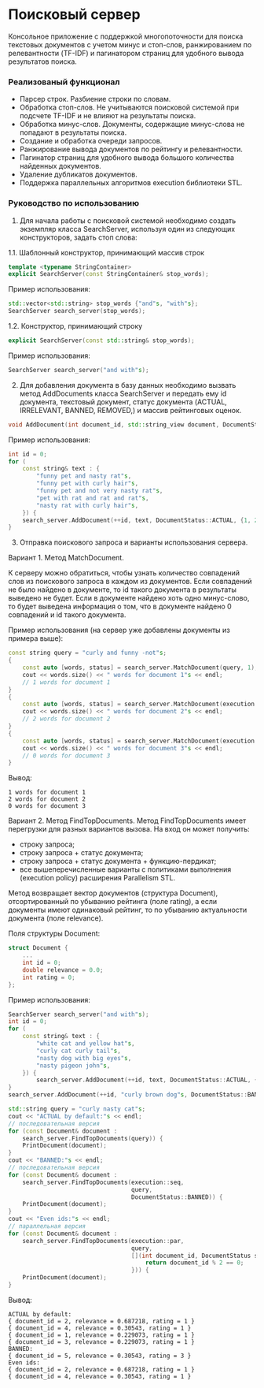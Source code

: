 # Поисковый сервер
Консольное приложение с поддержкой многопоточности для поиска текстовых документов с учетом минус и стоп-слов, ранжированием по релевантности (TF-IDF) и пагинатором страниц для удобного вывода результатов поиска.

### Реализованый функционал
- Парсер строк. Разбиение строки по словам.
- Обработка стоп-слов. Не учитываются поисковой системой при подсчете TF-IDF и не влияют на результаты поиска.
- Обработка минус-слов. Документы, содержащие минус-слова не попадают в результаты поиска.
- Создание и обработка очереди запросов.
- Ранжирование вывода документов по рейтингу и релевантности.
- Пагинатор страниц для удобного вывода большого количества найденных документов.
- Удаление дубликатов документов.
- Поддержка параллельных алгоритмов execution библиотеки STL.

### Руководство по использованию
1. Для начала работы с поисковой системой необходимо создать экземпляр класса SearchServer, используя один из следующих конструкторов, задать стоп слова:

1.1. Шаблонный конструктор, принимающий массив строк
```C++
template <typename StringContainer>
explicit SearchServer(const StringContainer& stop_words);
```
Пример использования:
```C++
std::vector<std::string> stop_words {"and"s, "with"s};
SearchServer search_server(stop_words);
```
1.2. Конструктор, принимающий строку
```C++
explicit SearchServer(const std::string& stop_words);
```
Пример использования:
```C++
SearchServer search_server("and with"s);
```
2. Для добавления документа в базу данных необходимо вызвать метод AddDocuments класса SearchServer и передать ему id документа, текстовый документ, статус документа (ACTUAL, IRRELEVANT, BANNED, REMOVED,) и массив рейтинговых оценок.
```C++
void AddDocument(int document_id, std::string_view document, DocumentStatus status, const std::vector<int>& ratings)
```
Пример использования:
```C++
int id = 0;
for (
    const string& text : {
        "funny pet and nasty rat"s,
        "funny pet with curly hair"s,
        "funny pet and not very nasty rat"s,
        "pet with rat and rat and rat"s,
        "nasty rat with curly hair"s,
    }) {
    search_server.AddDocument(++id, text, DocumentStatus::ACTUAL, {1, 2});
}
```
3. Отправка поискового запроса и варианты использования сервера.

Вариант 1. Метод MatchDocument.

К серверу можно обратиться, чтобы узнать количество совпадений слов из поискового запроса в каждом из документов. Если совпадений не было найдено в документе, то id такого документа в результаты выведено не будет. Если в документе найдено хоть одно минус-слово, то будет выведена информация о том, что в документе найдено 0 совпадений и id такого документа.

Пример использования (на сервер уже добавлены документы из примера выше):
```C++
const string query = "curly and funny -not"s;
{
    const auto [words, status] = search_server.MatchDocument(query, 1);
	cout << words.size() << " words for document 1"s << endl;
	// 1 words for document 1
}
{
    const auto [words, status] = search_server.MatchDocument(execution::seq, query, 2);
	cout << words.size() << " words for document 2"s << endl;
	// 2 words for document 2
}
{
	const auto [words, status] = search_server.MatchDocument(execution::par, query, 3);
	cout << words.size() << " words for document 3"s << endl;
	// 0 words for document 3
}
```
Вывод:
```
1 words for document 1
2 words for document 2
0 words for document 3
```

Вариант 2. Метод FindTopDocuments.
Метод FindTopDocuments имеет перегрузки для разных вариантов вызова. На вход он может получить:
- строку запроса;
- строку запроса + статус документа;
- строку запроса + статус документа + функцию-пердикат;
- все вышеперечисленные варианты с политиками выполнения (execution policy) расширения Parallelism STL.

Метод возвращает вектор документов (структура Document), отсортированный по убыванию рейтинга (поле rating), а если документы имеют одинаковый рейтинг, то по убыванию актуальности документа (поле relevance).

Поля структуры Document:
```C++
struct Document {
    ...
    int id = 0;
    double relevance = 0.0;
    int rating = 0;
};
```

Пример использования:
```C++
SearchServer search_server("and with"s);
int id = 0;
for (
    const string& text : {
        "white cat and yellow hat"s,
        "curly cat curly tail"s,
        "nasty dog with big eyes"s,
        "nasty pigeon john"s,
    }) {
        search_server.AddDocument(++id, text, DocumentStatus::ACTUAL, {1, 2});
}
search_server.AddDocument(++id, "curly brown dog"s, DocumentStatus::BANNED, {2, 3, 4, 5});

std::string query = "curly nasty cat"s;
cout << "ACTUAL by default:"s << endl;
// последовательная версия
for (const Document& document :
    search_server.FindTopDocuments(query)) {
    PrintDocument(document);
}
cout << "BANNED:"s << endl;
// последовательная версия
for (const Document& document :
    search_server.FindTopDocuments(execution::seq,
                                   query,
                                   DocumentStatus::BANNED)) {
    PrintDocument(document);
}
cout << "Even ids:"s << endl;
// параллельная версия
for (const Document& document :
    search_server.FindTopDocuments(execution::par,
                                   query,
                                   [](int document_id, DocumentStatus status, int rating) {
                                       return document_id % 2 == 0;
                                   })) {
    PrintDocument(document);
}
```
Вывод:
```
ACTUAL by default:
{ document_id = 2, relevance = 0.687218, rating = 1 }
{ document_id = 4, relevance = 0.30543, rating = 1 }
{ document_id = 1, relevance = 0.229073, rating = 1 }
{ document_id = 3, relevance = 0.229073, rating = 1 }
BANNED:
{ document_id = 5, relevance = 0.30543, rating = 3 }
Even ids:
{ document_id = 2, relevance = 0.687218, rating = 1 }
{ document_id = 4, relevance = 0.30543, rating = 1 }
```
